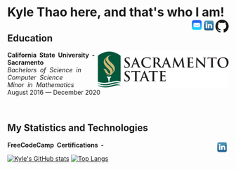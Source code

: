<p>
  <h1> Kyle Thao here, and that's who I am!
    <a href="https://github.com/KyleNThao">
      <picture>
        <source media="(prefers-color-scheme: dark)" srcset="https://raw.githubusercontent.com/KyleNThao/KyleNThao/main/images/GitHub-Mark-Light-120px-plus.png">
        <img align="right" width="30px" src="https://raw.githubusercontent.com/KyleNThao/KyleNThao/main/images/GitHub-Mark-120px-plus.png">
      </picture>
    </a>
    <a href="https://www.linkedin.com/in/kyle-thao-6b26b5169/">
      <img align="right" width="30px" src="images/linkedin-logo-png-1826.png"/>
    </a>
    <a href="mailto:kylethao@me.com">
      <img align="right" width="25px" src="images/AppleMailLogo.png"/>
    </a>
  </h1>
</p>
    
## Education
<a href="https://www.csus.edu">
  <img align="right" width="300px" src="https://github.com/KyleNThao/KyleNThao/blob/main/images/CSUS_Logo.png"/>
</a>
<p>
 <b>California&nbsp; State&nbsp;  University&nbsp;  -&nbsp; Sacramento</b><br>
 <i>Bachelors&nbsp; of&nbsp; Science&nbsp; in&nbsp; Computer&nbsp; Science</i><br>
 <i>Minor&nbsp; in&nbsp; Mathematics</i><br>
 August 2016 — December 2020
</p>
<br> 

## My Statistics and Technologies
<a href="https://www.linkedin.com/in/kyle-thao-6b26b5169/">
      <img align="right" width="30px" src="images/linkedin-logo-png-1826.png"/>
</a>
<p>
  <b>FreeCodeCamp&nbsp; Certifications&nbsp; -</b>
</p>

[![Kyle's GitHub stats](https://github-readme-stats.vercel.app/api?username=kylenthao)](https://github.com/anuraghazra/github-readme-stats)
[![Top Langs](https://github-readme-stats.vercel.app/api/top-langs/?username=kylenthao&custom_title=My%20Programming%20Langauges)](https://github.com/kylenthao/github-readme-stats)


<!--
**KyleNThao/KyleNThao** is a ✨ _special_ ✨ repository because its `README.md` (this file) appears on your GitHub profile.

Here are some ideas to get you started:

- 🔭 I’m currently working on ...
- 🌱 I’m currently learning ...
- 👯 I’m looking to collaborate on ...
- 🤔 I’m looking for help with ...
- 💬 Ask me about ...
- 📫 How to reach me: ...
- 😄 Pronouns: ...
- ⚡ Fun fact: ...
-->
